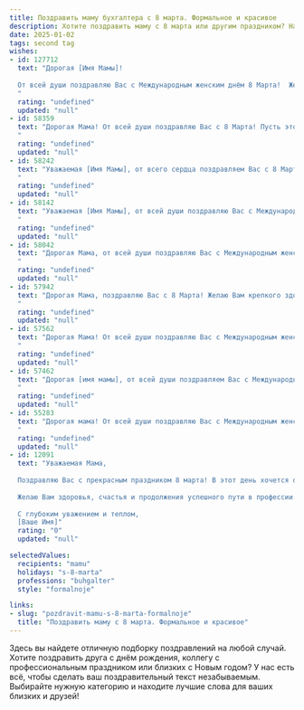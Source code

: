 ```yaml
---
title: Поздравить маму бухгалтера с 8 марта. Формальное и красивое
description: Хотите поздравить маму с 8 марта или другим праздником? Наш ИИ создаст незабываемое поздравление, а вы обязательно выделитесь среди других.  
date: 2025-01-02
tags: second tag
wishes:
- id: 127712
  text: "Дорогая [Имя Мамы]!
  
  От всей души поздравляю Вас с Международным женским днём 8 Марта!  Желаю Вам крепкого здоровья, благополучия, неизменного оптимизма и профессиональных успехов в Вашей ответственной и важной работе бухгалтера. Пусть каждый день будет наполнен радостью, теплом и заботой близких людей.  С праздником!
  "
  rating: "undefined"
  updated: "null"
- id: 58359
  text: "Дорогая Мама! От всей души поздравляю Вас с 8 Марта! Пусть этот день принесет Вам радость, цветы, улыбки и признательность за Ваш труд.  Желаю Вам крепкого здоровья, благополучия,  вдохновения и конечно же, успехов в Вашей непростой, но важной работе бухгалтера.  Будьте счастливы, Мама!
  "
  rating: "undefined"
  updated: "null"
- id: 58242
  text: "Уважаемая [Имя Мамы], от всего сердца поздравляем Вас с 8 Марта!  Желаем Вам  здоровья, благополучия,  радости и  успехов в Вашей нелёгкой, но важной работе бухгалтера! Пусть Ваша жизнь всегда будет  наполнена  яркими красками и  приятными событиями!
  "
  rating: "undefined"
  updated: "null"
- id: 58142
  text: "Уважаемая [Имя Мамы], от всей души поздравляю Вас с Международным женским днем 8 Марта!  Желаю Вам крепкого здоровья, неиссякаемой энергии,  радости и благополучия. Пусть Ваша работа бухгалтера приносит Вам удовлетворение и  финансовую стабильность. С праздником!
  "
  rating: "undefined"
  updated: "null"
- id: 58042
  text: "Дорогая Мама, от всей души поздравляю Вас с Международным женским днем! Желаю Вам крепкого здоровья, неиссякаемой энергии, благополучия и неизменного оптимизма. Пусть Ваша работа бухгалтера приносит Вам удовлетворение и радость, а жизнь будет наполнена любовью, заботой и счастьем!
  "
  rating: "undefined"
  updated: "null"
- id: 57942
  text: "Дорогая Мама, поздравляю Вас с 8 Марта! Желаю Вам крепкого здоровья, весеннего настроения и, конечно же, профессиональных успехов в Вашей нелёгкой, но столь важной работе бухгалтера. Пусть каждый день приносит Вам радость и удовлетворение от достигнутых целей.
  "
  rating: "undefined"
  updated: "null"
- id: 57562
  text: "Дорогая Мама! От всей души поздравляю Вас с Международным женским днем 8 Марта! Желаю Вам крепкого здоровья, неиссякаемой энергии, оптимизма и вдохновения в Вашей непростой, но такой важной профессии бухгалтера. Пусть каждый день радует Вас приятными мелочами и любовью близких.
  "
  rating: "undefined"
  updated: "null"
- id: 57462
  text: "Дорогая [имя мамы], от всей души поздравляем Вас с Международным женским днем 8 Марта! Желаем Вам крепкого здоровья, неиссякаемой энергии, радости, благополучия и, конечно же, профессиональных успехов в Вашей непростой, но столь важной профессии бухгалтера. Пусть каждый день будет наполнен позитивом, а в Вашей жизни всегда царят гармония и любовь.
  "
  rating: "undefined"
  updated: "null"
- id: 55283
  text: "Дорогая мама! От всей души поздравляю Вас с Международным женским днем 8 Марта! Желаю Вам крепкого здоровья, благополучия, неиссякаемой энергии и вдохновения! Пусть Ваша работа бухгалтера приносит Вам только радость и удовлетворение! С праздником!
  "
  rating: "undefined"
  updated: "null"
- id: 12091
  text: "Уважаемая Мама,
  
  Поздравляю Вас с прекрасным праздником 8 марта! В этот день хочется отметить не только Вашу профессиональную деятельность, но и Вашу женскую мудрость, заботу и поддержку. Бухгалтерский учет — это тонкая и ответственная работа, и Ваш опыт и внимательность являются примером для подражания.
  
  Желаю Вам здоровья, счастья и продолжения успешного пути в профессии. Пусть каждый день приносит Вам радость и удовлетворение от выполненной работы.
  
  С глубоким уважением и теплом,
  [Ваше Имя]"
  rating: "0"
  updated: "null"

selectedValues:
  recipients: "mamu"
  holidays: "s-8-marta"
  professions: "buhgalter"
  style: "formalnoje"

links:
- slug: "pozdravit-mamu-s-8-marta-formalnoje"
  title: "Поздравить маму с 8 марта. Формальное и красивое"
---
```


Здесь вы найдете отличную подборку поздравлений на любой случай. 
Хотите поздравить друга с днём рождения, коллегу с профессиональным праздником или близких с Новым годом? У нас есть всё, чтобы сделать ваш поздравительный текст незабываемым. Выбирайте нужную категорию и находите лучшие слова для ваших близких и друзей!
